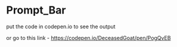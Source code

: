 # Prompt_Bar
put the code in codepen.io to see the output

or go to this link - https://codepen.io/DeceasedGoat/pen/PogQvEB
